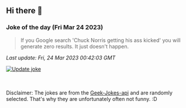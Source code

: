 ## Hi there 👋

### Joke of the day (Fri Mar 24 2023)
<!-- joke -->
>If you Google search 'Chuck Norris getting his ass kicked' you will generate zero results. It just doesn't happen.
<!-- /joke -->

*Last update: Fri, 24 Mar 2023 00:42:03 GMT*

[![Update joke](https://github.com/nclskfm/nclskfm/actions/workflows/joke.yml/badge.svg)](https://github.com/nclskfm/nclskfm/actions/workflows/joke.yml)

<br><br>
Disclaimer: The jokes are from the [Geek-Jokes-api](https://github.com/sameerkumar18/geek-joke-api) and are randomly selected. That's why they are unfortunately often not funny. :D
